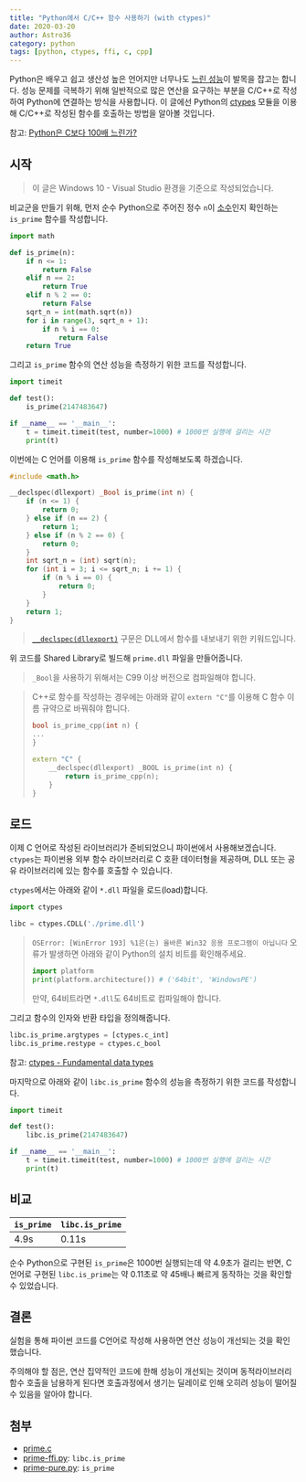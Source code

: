 ```yaml
---
title: "Python에서 C/C++ 함수 사용하기 (with ctypes)"
date: 2020-03-20
author: Astro36
category: python
tags: [python, ctypes, ffi, c, cpp]
---
```


Python은 배우고 쉽고 생산성 높은 언어지만 너무나도 [느린 성능](https://benchmarksgame-team.pages.debian.net/benchmarksgame/fastest/python3-gcc.html)이 발목을 잡고는 합니다.
성능 문제를 극복하기 위해 일반적으로 많은 연산을 요구하는 부분을 C/C++로 작성하여 Python에 연결하는 방식을 사용합니다.
이 글에선 Python의 [ctypes](https://docs.python.org/3/library/ctypes.html) 모듈을 이용해 C/C++로 작성된 함수를 호출하는 방법을 알아볼 것입니다.

참고: [Python은 C보다 100배 느린가?](https://hagun.tistory.com/2822096)

## 시작

> 이 글은 Windows 10 - Visual Studio 환경을 기준으로 작성되었습니다.

비교군을 만들기 위해, 먼저 순수 Python으로 주어진 정수 `n`이 [소수](https://en.wikipedia.org/wiki/Prime_number)인지 확인하는 `is_prime` 함수를 작성합니다.

```py
import math

def is_prime(n):
    if n <= 1:
        return False
    elif n == 2:
        return True
    elif n % 2 == 0:
        return False
    sqrt_n = int(math.sqrt(n))
    for i in range(3, sqrt_n + 1):
        if n % i == 0:
            return False
    return True
```

그리고 `is_prime` 함수의 연산 성능을 측정하기 위한 코드를 작성합니다.

```py
import timeit

def test():
    is_prime(2147483647)

if __name__ == '__main__':  
    t = timeit.timeit(test, number=1000) # 1000번 실행에 걸리는 시간
    print(t)
```

이번에는 C 언어를 이용해 `is_prime` 함수를 작성해보도록 하겠습니다.

```c
#include <math.h>

__declspec(dllexport) _Bool is_prime(int n) {
    if (n <= 1) {
        return 0;
    } else if (n == 2) {
        return 1;
    } else if (n % 2 == 0) {
        return 0;
    }
    int sqrt_n = (int) sqrt(n);
    for (int i = 3; i <= sqrt_n; i += 1) {
        if (n % i == 0) {
            return 0;
        }
    }
    return 1;
}
```

> [`__declspec(dllexport)`](https://docs.microsoft.com/ko-kr/cpp/cpp/dllexport-dllimport) 구문은 DLL에서 함수를 내보내기 위한 키워드입니다.

위 코드를 Shared Library로 빌드해 `prime.dll` 파일을 만들어줍니다.

> `_Bool`을 사용하기 위해서는 C99 이상 버전으로 컴파일해야 합니다.

> C++로 함수를 작성하는 경우에는 아래와 같이 `extern "C"`를 이용해 C 함수 이름 규약으로 바꿔줘야 합니다.
>
> ```cpp
> bool is_prime_cpp(int n) {
> ...
> }
>
> extern "C" {
>     __declspec(dllexport) _BOOL is_prime(int n) {
>         return is_prime_cpp(n);
>     }
> }
> ```

## 로드

이제 C 언어로 작성된 라이브러리가 준비되었으니 파이썬에서 사용해보겠습니다.
`ctypes`는 파이썬용 외부 함수 라이브러리로 C 호환 데이터형을 제공하며, DLL 또는 공유 라이브러리에 있는 함수를 호출할 수 있습니다.

`ctypes`에서는 아래와 같이 `*.dll` 파일을 로드(load)합니다.

```py
import ctypes

libc = ctypes.CDLL('./prime.dll')
```

> `OSError: [WinError 193] %1은(는) 올바른 Win32 응용 프로그램이 아닙니다` 오류가 발생하면 아래와 같이 Python의 설치 비트를 확인해주세요.
>
> ```py
> import platform
> print(platform.architecture()) # ('64bit', 'WindowsPE')
> ```
>
> 만약, 64비트라면 `*.dll`도 64비트로 컴파일해야 합니다.

그리고 함수의 인자와 반환 타입을 정의해줍니다.

```py
libc.is_prime.argtypes = [ctypes.c_int]
libc.is_prime.restype = ctypes.c_bool
```

참고: [ctypes - Fundamental data types](https://docs.python.org/3/library/ctypes.html#fundamental-data-types)

마지막으로 아래와 같이 `libc.is_prime` 함수의 성능을 측정하기 위한 코드를 작성합니다.

```py
import timeit

def test():
    libc.is_prime(2147483647)

if __name__ == '__main__':  
    t = timeit.timeit(test, number=1000) # 1000번 실행에 걸리는 시간
    print(t)
```

## 비교

| `is_prime` | `libc.is_prime` |
| ---------- | --------------- |
| 4.9s       | 0.11s           |

순수 Python으로 구현된 `is_prime`은 1000번 실행되는데 약 4.9초가 걸리는 반면, C 언어로 구현된 `libc.is_prime`는 약 0.11초로 약 45배나 빠르게 동작하는 것을 확인할 수 있었습니다.

## 결론

실험을 통해 파이썬 코드를 C언어로 작성해 사용하면 연산 성능이 개선되는 것을 확인했습니다.

주의해야 할 점은, 연산 집약적인 코드에 한해 성능이 개선되는 것이며 동적라이브러리 함수 호출을 남용하게 된다면 호출과정에서 생기는 딜레이로 인해 오히려 성능이 떨어질 수 있음을 알아야 합니다.

## 첨부

- [prime.c](/assets/posts/2020-03-20-python-ctypes/prime.c)
- [prime-ffi.py](/assets/posts/2020-03-20-python-ctypes/prime-ffi.py): `libc.is_prime`
- [prime-pure.py](/assets/posts/2020-03-20-python-ctypes/prime-pure.py): `is_prime`
